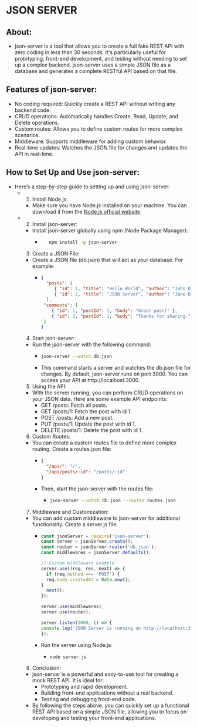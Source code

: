 # JSON SERVER
## About:
 - json-server is a tool that allows you to create a full fake REST API with zero coding in less than 30 seconds. It's particularly useful for prototyping, front-end development, and testing without needing to set up a complex backend. json-server uses a simple JSON file as a database and generates a complete RESTful API based on that file.
## Features of json-server:
 - No coding required: Quickly create a REST API without writing any backend code.
 - CRUD operations: Automatically handles Create, Read, Update, and Delete operations.
 - Custom routes: Allows you to define custom routes for more complex scenarios.
 - Middleware: Supports middleware for adding custom behavior.
 - Real-time updates: Watches the JSON file for changes and updates the API in real-time.
## How to Set Up and Use json-server:
 - Here’s a step-by-step guide to setting up and using json-server:
   - 1. Install Node.js:
     - Make sure you have Node.js installed on your machine. You can download it from the [Node.js official website](https://nodejs.org/en).
   - 2.  Install json-server:
     - Install json-server globally using npm (Node Package Manager):
       - ```sh
            npm install -g json-server
         ```
     3. Create a JSON File:
     - Create a JSON file (db.json) that will act as your database. For example:
       - ```json
         {
           "posts": [
              { "id": 1, "title": "Hello World", "author": "John Doe" },
              { "id": 2, "title": "JSON Server", "author": "Jane Doe" }
           ],
          "comments": [
             { "id": 1, "postId": 1, "body": "Great post!" },
             { "id": 2, "postId": 1, "body": "Thanks for sharing." }
          ]
         }
         ```
      4. Start json-server:
      - Run the json-server with the following command:
        - ```sh
          json-server --watch db.json
          ```
        - This command starts a server and watches the db.json file for changes. By default, json-server 
          runs on port 3000. You can access your API at http://localhost:3000.
       5. Using the API:
       - With the server running, you can perform CRUD operations on your JSON data. Here are some example API endpoints:
         - GET /posts: Fetch all posts.
         - GET /posts/1: Fetch the post with id 1.
         - POST /posts: Add a new post.
         - PUT /posts/1: Update the post with id 1.
         - DELETE /posts/1: Delete the post with id 1.
       6. Custom Routes:
       - You can create a custom routes file to define more complex routing. Create a routes.json file:
         - ```json
           {
             "/api/": "/",
             "/api/posts/:id": "/posts/:id"
           }
         - Then, start the json-server with the routes file:
           - ```sh
             json-server --watch db.json --routes routes.json
             ```
        7. Middleware and Customization:
        - You can add custom middleware to json-server for additional functionality. Create a server.js file:
          - ```js
            const jsonServer = require('json-server');
            const server = jsonServer.create();
            const router = jsonServer.router('db.json');
            const middlewares = jsonServer.defaults();

            // Custom middleware example
            server.use((req, res, next) => {
              if (req.method === 'POST') {
              req.body.createdAt = Date.now();
            }
              next();
            });

            server.use(middlewares);
            server.use(router);

            server.listen(3000, () => {
            console.log('JSON Server is running on http://localhost:3000');
            });
            ```
          - Run the server using Node.js:
            - ```sh
              node server.js
              ```
        8. Conclusion:
        - json-server is a powerful and easy-to-use tool for creating a mock REST API. It is ideal for:
          - Prototyping and rapid development.
          - Building front-end applications without a real backend.
          - Testing and debugging front-end code.
        - By following the steps above, you can quickly set up a functional REST API based on a simple JSON file, allowing you to focus on developing and testing your front-end applications.





          
         
